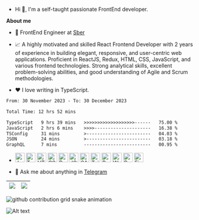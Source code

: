 - Hi 👋, I'm a self-taught passionate FrontEnd developer.

**About me**

- 💼 FrontEnd Engineer at [Sber](http://www.sberbank.ru/)

- 📈 A highly motivated and skilled React Frontend Developer with 2 years of experience in building elegant, responsive, and user-centric web applications. Proficient in ReactJS, Redux, HTML, CSS, JavaScript, and various frontend technologies. Strong analytical skills, excellent problem-solving abilities, and good understanding of Agile and Scrum methodologies.

- ❤️ I love writing in TypeScript.

<!--START_SECTION:waka-->

```txt
From: 30 November 2023 - To: 30 December 2023

Total Time: 12 hrs 52 mins

TypeScript   9 hrs 39 mins   >>>>>>>>>>>>>>>>>>>------   75.00 %
JavaScript   2 hrs 6 mins    >>>>---------------------   16.38 %
TSConfig     31 mins         >------------------------   04.03 %
JSON         24 mins         >------------------------   03.18 %
GraphQL      7 mins          -------------------------   00.95 %
```

<!--END_SECTION:waka-->

- <a href="https://www.javascript.com" target="_blank" rel="noreferrer noopener"><img src="https://raw.githubusercontent.com/0xShapeShifter/readme-md/master/public/images/skills/core/javascript.svg" alt="JavaScript" width="25" height="25" /></a> <a href="https://www.typescriptlang.org" target="_blank" rel="noreferrer noopener"><img src="https://raw.githubusercontent.com/0xShapeShifter/readme-md/master/public/images/skills/core/typescript.svg" alt="Typescript" width="25" height="25" /></a>  <a href="https://html.com/html5/" target="_blank" rel="noreferrer noopener"><img src="https://raw.githubusercontent.com/0xShapeShifter/readme-md/master/public/images/skills/frontend/html5.svg" alt="HTML5" width="25" height="25" /></a> <a href="https://css3.com" target="_blank" rel="noreferrer noopener"><img src="https://raw.githubusercontent.com/0xShapeShifter/readme-md/master/public/images/skills/frontend/css3.svg" alt="CSS3" width="25" height="25" /></a> <a href="https://reactjs.org" target="_blank" rel="noreferrer noopener"><img src="https://raw.githubusercontent.com/0xShapeShifter/readme-md/master/public/images/skills/frontend/react.svg" alt="React" width="25" height="25" /></a> <a href="https://jquery.com" target="_blank" rel="noreferrer noopener"><img src="https://raw.githubusercontent.com/0xShapeShifter/readme-md/master/public/images/skills/frontend/jquery.svg" alt="JQuery" width="25" height="25" /></a> <a href="https://sass-lang.com" target="_blank" rel="noreferrer noopener"><img src="https://raw.githubusercontent.com/0xShapeShifter/readme-md/master/public/images/skills/frontend/sass.svg" alt="SASS" width="25" height="25" /></a> <a href="http://tailwindcss.com" target="_blank" rel="noreferrer noopener"><img src="https://raw.githubusercontent.com/0xShapeShifter/readme-md/master/public/images/skills/frontend/tailwind.svg" alt="Tailwind" width="25" height="25" /></a> <a href="https://redux.js.org" target="_blank" rel="noreferrer noopener"><img src="https://raw.githubusercontent.com/0xShapeShifter/readme-md/master/public/images/skills/frontend/redux.svg" alt="Redux" width="25" height="25" /></a> <a href="https://webpack.js.org" target="_blank" rel="noreferrer noopener"><img src="https://raw.githubusercontent.com/0xShapeShifter/readme-md/master/public/images/skills/frontend/webpack.svg" alt="Webpack" width="25" height="25" /></a>  <a href="https://www.postgresql.org" target="_blank" rel="noreferrer noopener"><img src="https://raw.githubusercontent.com/0xShapeShifter/readme-md/master/public/images/skills/backend/postgresql.svg" alt="PostgreSQL" width="25" height="25" /></a>    <a href="http://figma.com" target="_blank" rel="noreferrer noopener"><img src="https://raw.githubusercontent.com/0xShapeShifter/readme-md/master/public/images/skills/software/figma.svg" alt="Figma" width="25" height="25" /></a>

- 💬 Ask me about anything in [Telegram](https://t.me/xexex98)

| <img align="center" src="https://github-readme-stats.vercel.app/api?username=xexex98&show_icons=true&include_all_commits=true&theme=buefy&hide_border=true" /> | <img align="center" src="https://streak-stats.demolab.com/?user=xexex98&layout=compact&theme=buefy&hide_border=true" /> |  
| ------------- | ------------- |

<picture>
  <source media="(prefers-color-scheme: dark)" srcset="https://getlost01.github.io/github-snake.github.io/github-contribution-grid-snake-dark.svg">
  <source media="(prefers-color-scheme: light)" srcset="https://getlost01.github.io/github-snake.github.io/github-contribution-grid-snake.svg">
  <img alt="github contribution grid snake animation" src="https://getlost01.github.io/github-snake.github.io/github-contribution-grid-snake.svg">
</picture>

![Alt text](https://spotify-recently-played-readme.vercel.app/api?user=l20zf47us9i2ol71zt7ouq2eo&width=1000)

<!-- <img align="center" width="30%" src="https://github-readme-stats.vercel.app/api/top-langs/?username=xexex98&layout=compact&theme=buefy&hide_border=true" />  -->
